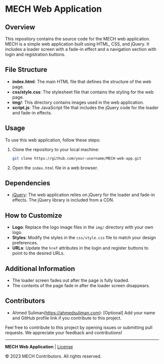 # MECH Web Application

## Overview

This repository contains the source code for the MECH web application. MECH is a simple web application built using HTML, CSS, and jQuery. It includes a loader screen with a fade-in effect and a navigation section with login and registration buttons.

## File Structure

- **index.html**: The main HTML file that defines the structure of the web page.
- **css/style.css**: The stylesheet file that contains the styling for the web page.
- **img/**: This directory contains images used in the web application.
- **script.js**: The JavaScript file that includes the jQuery code for the loader and fade-in effects.

## Usage

To use this web application, follow these steps:

1. Clone the repository to your local machine:

   ```bash
   git clone https://github.com/your-username/MECH-web-app.git
   ```

2. Open the `index.html` file in a web browser.

## Dependencies

- [jQuery](https://jquery.com/): The web application relies on jQuery for the loader and fade-in effects. The jQuery library is included from a CDN.

## How to Customize

- **Logo**: Replace the logo image files in the `img/` directory with your own logo.
- **Styles**: Modify the styles in the `css/style.css` file to match your design preferences.
- **URLs**: Update the `href` attributes in the login and register buttons to point to the desired URLs.

## Additional Information

- The loader screen fades out after the page is fully loaded.
- The contents of the page fade in after the loader screen disappears.

## Contributors

- Ahmed Suliman(https://ahmedsuliman.com): [Optional] Add your name and GitHub profile link if you contribute to this project.

Feel free to contribute to this project by opening issues or submitting pull requests. We appreciate your feedback and contributions!

---

**MECH Web Application** | [License](LICENSE)

© 2023 MECH Contributors. All rights reserved.
